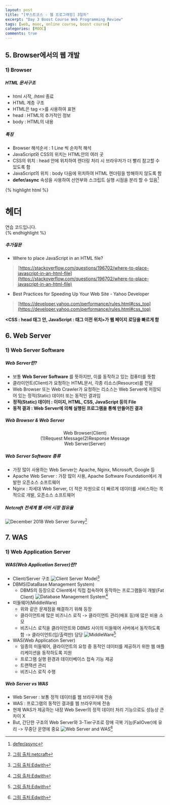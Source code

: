 ```yaml
---
layout: post
title: "[부스트코스 - 웹 프로그래밍] 3일차"
excerpt: "Day 3 Boost Course Web Programming Review"
tags: [web, mooc, online course, boost course]
categories: [MOOC]
comments: true
---
```


## 5. Browser에서의 웹 개발

### 1) Browser
##### HTML 문서구조
* html 시작, /html 종료
* HTML 계층 구조
* HTML은 tag <>를 사용하여 표현
* head : HTML의 추가적인 정보
* body : HTML의 내용

##### 특징
* Browser 해석순서 : 1 Line 씩 순차적 해석
* JavaScript와 CSS의 위치는 HTML안의 여러 곳
* CSS의 위치 : head 안에 위치하여 렌더링 처리 시 브라우저가 더 빨리 참고할 수 있도록 함
* JavaScript의 위치 : body 다음에 위치하여 HTML 렌더링을 방해하지 않도록 함
* **defer/async** 속성을 사용하여 선언부와 스크립트 실행 시점을 분리 할 수 있음[^1]

{% highlight html %}
<!DOCTYPE html>
<html>
  <head>
    <meta charset="utf-8">
    <meta name="viewport" content="width=device-width, intial-scale=1">
    <title>타이틀</title>
    <link rel="stylesheet" href="css/style.css">
    <sript src="js/start.js"></script>
  </head>
  <body>
    <h1>헤더</h1>
    <div>연습 코드입니다.</div>
  </body>
  <script src="js/library.js"></script>
  <script src="js/main.js"></script>
</html>
{% endhighlight %}

##### 추가질문
* Where to place JavaScript in an HTML file?
> [https://stackoverflow.com/questions/196702/where-to-place-javascript-in-an-html-file](https://stackoverflow.com/questions/196702/where-to-place-javascript-in-an-html-file)

* Best Practices for Speeding Up Your Web Site - Yahoo Developer
> [https://developer.yahoo.com/performance/rules.html#css_top](https://developer.yahoo.com/performance/rules.html#css_top)

**<CSS : head 태그 안, JavaScript : </body> 태그 이전 위치>가 웹 페이지 로딩을 빠르게 함**

## 6. Web Server

### 1) Web Server Software
##### Web Server란?
* 보통 **Web Server Software** 를 뜻하지만, 이를 동작하고 있는 컴퓨터를 뜻함
* 클라이언트(Client)가 요청하는 HTML문서, 각종 리소스(Resource)를 전달
* Web Browser 또는 Web Crawler가 요청하는 리소스는 Web Server에 저장되어 있는 정적(Static) 데이터 또는 동적인 결과임
* **정적(Static) 데이터 : 이미지, HTML, CSS, JavaScript 등의 File**
* **동적 결과 : Web Server에 의해 실행된 프로그램을 통해 만들어진 결과**

##### Web Browser & Web Server
<div markdown="0" style="width:100%; text-align:center"><div class="btn btn-info">Web Browser(Client)</div></div>
<div markdown="0" style="text-align:center"><div class="arrow arrow-down" style="display:inline-block">(1)Request Message</div><div class="arrow arrow-up" style="display:inline-block">(2)Response Message</div></div>
<div markdown="0" style="width:100%; text-align:center"><div class="btn btn-info">Web Server(Server)</div></div>

##### Web Server Software 종류
* 가장 많이 사용하는 Web Server는 Apache, Nginx, Microsoft, Google 등
* Apache Web Server : 가장 많이 사용, Apache Software Foundation에서 개발한 오픈소스 소프트웨어
* Nginx : 차세대 Web Server, 더 적은 자원으로 더 빠르게 데이터를 서비스하는 목적으로 개발, 오픈소스 소프트웨어

##### Netcraft 전세계 웹 서버 시장 점유율
![December 2018 Web Server Survey](https://news.netcraft.com/wp-content/uploads/2018/11/wpid-wss-active-share.png)[^2]

## 7. WAS

### 1) Web Application Server
##### WAS(Web Application Server)란?
* Client/Server 구조
![Client Server Model](https://cphinf.pstatic.net/mooc/20180213_10/151849899068982T3i_PNG/05.png)[^3]
* DBMS(DataBase Management System)
   * DBMS의 등장으로 Client에서 직접 접속하여 동작하는 프로그램들이 개발(Fat Client)
![Database Management System](https://cphinf.pstatic.net/mooc/20180122_74/15166087526093WS9P_PNG/1_1_7_DBMS.PNG)[^4]
* 미들웨어(MiddleWare)
   * 위와 같은 문제점을 해결하기 위해 등장
   * 클라이언트에 많은 비즈니스 로직 -> 클라이언트 관리(배포 등)에 많은 비용 소모
   * 비즈니스 로직을 클라이언트와 DBMS 사이의 미들웨어 서버에서 동작하도록 함 -> 클라이언트(입/출력만) 담당
![MiddleWare](https://cphinf.pstatic.net/mooc/20180122_267/1516608805247GN2hK_PNG/1_1_7_.PNG)[^5]
* WAS(Web Application Server)
   * 일종의 미들웨어, 클라이언트의 요청 중 동적인 데이터를 제공하기 위한 웹 애플리케이션을 동작하도록 지원
   * 프로그램 실행 환경과 데이터베이스 접속 기능 제공
   * 트랜잭션 관리
   * 비즈니스 로직 수행

##### Web Server vs WAS
* Web Server : 보통 정적 데이터를 웹 브라우저에 전송
* WAS : 프로그램의 동적인 결과를 웹 브라우저에 전송
* 현재 WAS가 제공하는 내장 Web Sever의 정적 데이터 처리 기능으로도 성능상 큰 차이 X
* But, 간단한 구조의 Web Server와 3-Tier구조로 장애 극복 기능(FailOver)에 유리 -> 무중단 운영에 중요
![Web Server and WAS](https://cphinf.pstatic.net/mooc/20180122_270/1516606715302CWRJG_PNG/1_1_7_was.PNG)[^6]

[^1]: [defer/async](https://developer.mozilla.org/ko/docs/Web/HTML/Element/script)
[^2]: [그림 출처:netcraft](https://news.netcraft.com/archives/2018/12/17/december-2018-web-server-survey.html)
[^3]: [그림 출처:Edwith](https://www.edwith.org/boostcourse-web/lecture/16666/)
[^4]: [그림 출처:Edwith](https://www.edwith.org/boostcourse-web/lecture/16666/)
[^5]: [그림 출처:Edwith](https://www.edwith.org/boostcourse-web/lecture/16666/)
[^6]: [그림 출처:Edwith](https://www.edwith.org/boostcourse-web/lecture/16666/)
